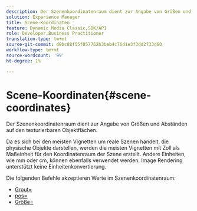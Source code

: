 ```yaml
---
description: Der Szenenkoordinatenraum dient zur Angabe von Größen und Abständen auf den texturierbaren Objektflächen.
solution: Experience Manager
title: Scene-Koordinaten
feature: Dynamic Media Classic,SDK/API
role: Developer,Business Practitioner
translation-type: tm+mt
source-git-commit: d0bc88f55f857762b3bab4c76d1e3f3dd2733d60
workflow-type: tm+mt
source-wordcount: '99'
ht-degree: 1%

---
```



# Scene-Koordinaten{#scene-coordinates}

Der Szenenkoordinatenraum dient zur Angabe von Größen und Abständen auf den texturierbaren Objektflächen.

Da es sich bei den meisten Vignetten um reale Szenen handelt, die physische Objekte darstellen, werden die meisten Vignetten mit Zoll als Maßeinheit für den Koordinatenraum der Szene erstellt. Andere Einheiten, wie mm oder cm, können ebenfalls verwendet werden. Image Rendering unterstützt keine Einheitenkonvertierung.

Die folgenden Befehle akzeptieren Werte im Szenenkoordinatenraum:

* [Grout=](../../../../../../ir-api/http-protocol/image-rendering-api-ref/c-ir-http-protocol-ref/c-ir-http-protocol-command-reference/r-ir-grout.md#reference-73651cbbbc344adba2626ef950d3672a)
* [pos=](../../../../../../ir-api/http-protocol/image-rendering-api-ref/c-ir-http-protocol-ref/c-ir-http-protocol-command-reference/r-ir-pos.md#reference-22c10904a0ce4c8bb41c2c78104221b8)
* [Größe=](../../../../../../ir-api/http-protocol/image-rendering-api-ref/c-ir-http-protocol-ref/c-ir-http-protocol-command-reference/r-ir-http-size.md#reference-1220d6fbcde4479aba91de7adacdc988)

